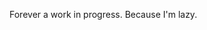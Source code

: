 Forever a work in progress. Because I'm lazy.

<!---
undefined06855/undefined06855 is a ✨ special ✨ repository because its `README.md` (this file) appears on your GitHub profile.
You can click the Preview link to take a look at your changes.
--->

<!--
ooo a secret in my profile!
you win.... NOTHING!
--->
